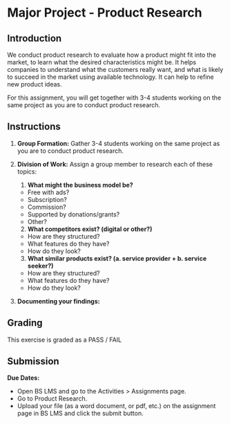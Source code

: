 # Major Project - Product Research

## Introduction

We conduct product research to evaluate how a product might fit into the market, to learn what the desired characteristics might be. It helps companies to understand what the customers really want, and what is likely to succeed in the market using available technology. It can help to refine new product ideas.

For this assignment, you will get together with 3-4 students working on the same project as you are to conduct product research.

## Instructions

1. **Group Formation:** Gather 3-4 students working on the same project as you are to conduct product research.

2. **Division of Work:** Assign a group member to research each of these topics:
   1. **What might the business model be?**
   - Free with ads?
   - Subscription?
   - Commission?
   - Supported by donations/grants?
   - Other?
   2. **What competitors exist? (digital or other?)**
   - How are they structured?
   - What features do they have?
   - How do they look?
   3. **What similar products exist? (a. service provider + b. service seeker?)**
   - How are they structured?
   - What features do they have?
   - How do they look?
3. **Documenting your findings:**

## Grading

This exercise is graded as a PASS / FAIL

## Submission

**Due Dates:**

<!-- <Badge text="Section 010: Thursday September 14th @7:00pm" />
<Badge type="error" text="Section 020: Thursday September 14th @5:00pm" /> -->

- Open BS LMS and go to the Activities > Assignments page.
- Go to Product Research.
- Upload your file (as a word document, or pdf, etc.) on the assignment page in BS LMS and click the submit button.
